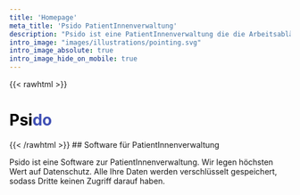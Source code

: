 ```yaml
---
title: 'Homepage'
meta_title: 'Psido PatientInnenverwaltung'
description: "Psido ist eine PatientInnenverwaltung die die Arbeitsabläufe von Menschen in freier Praxis beschleunigt."
intro_image: "images/illustrations/pointing.svg"
intro_image_absolute: true
intro_image_hide_on_mobile: true
---
```


{{< rawhtml >}}
<h1>
  <span style="color: black;">Psi</span><span style="color: #4050B5;">do</span>
</h1>
{{< /rawhtml >}}
## Software für PatientInnenverwaltung

Psido ist eine Software zur PatientInnenverwaltung. Wir legen höchsten Wert auf Datenschutz. Alle Ihre Daten werden verschlüsselt gespeichert, sodass Dritte keinen Zugriff darauf haben.


<!--
## Sicherheit zuerst!

- Alle Ihre Daten werden verschlüsselt gespeichert sodas Dritte keinen Zugriff darauf haben. Die Daten liegen in der Europäischen Union.
- Ihre Anmeldung in Psido passiert mittels "Zwei Faktor Authentifizierung", das bedeutet die Anmeldung in Psido ist sehr gut vor Angreifern geschützt.
- Psido ist eine Web-App, das bedeutet dass Sie sich nicht um Software Updates kümmern müssen, Ihre Software ist automatisch am letzten Stand!
- Wir erledigen die Datensicherung aller Ihrer Daten automatisch für Sie. Sie bekommen ein Sorglos-Paket für Ihre PatientInnenverwaltung.
-->
